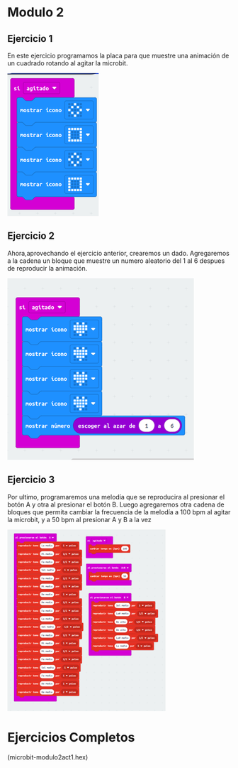 # Modulo 2
## Ejercicio 1
En este ejercicio programamos la placa para que muestre una animación de un cuadrado rotando al agitar la microbit.

![image](modulo2act1.png)

## Ejercicio 2
Ahora,aprovechando el ejercicio anterior, crearemos un dado. Agregaremos a la cadena un bloque que muestre un numero aleatorio del 1 al 6 despues de reproducir la animación.

![image](modulo2act2.png)

## Ejercicio 3
Por ultimo, programaremos una melodía que se reproducira al presionar el botón A y otra al presionar el botón B. Luego agregaremos otra cadena de bloques que permita cambiar la frecuencia de la melodía a 100 bpm al agitar la microbit, y a 50 bpm al presionar A y B a la vez

![image](modulo2act3.png)

# Ejercicios Completos
(microbit-modulo2act1.hex)
